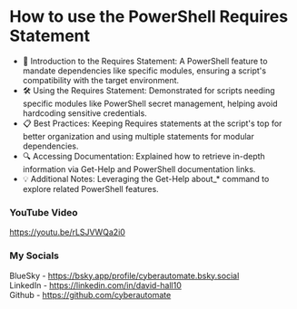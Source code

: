 # How to use the PowerShell Requires Statement
- 📜 Introduction to the Requires Statement: A PowerShell feature to mandate dependencies like specific modules, ensuring a script's compatibility with the target environment.
- 🛠️ Using the Requires Statement: Demonstrated for scripts needing specific modules like PowerShell secret management, helping avoid hardcoding sensitive credentials.
- 📋 Best Practices: Keeping Requires statements at the script's top for better organization and using multiple statements for modular dependencies.
- 🔍 Accessing Documentation: Explained how to retrieve in-depth information via Get-Help and PowerShell documentation links.
- 💡 Additional Notes: Leveraging the Get-Help about_* command to explore related PowerShell features.

### YouTube Video ###
https://youtu.be/rLSJVWQa2i0

### My Socials ###
BlueSky - https://bsky.app/profile/cyberautomate.bsky.social<br/>
LinkedIn - https://linkedin.com/in/david-hall10 <br/>
Github - https://github.com/cyberautomate